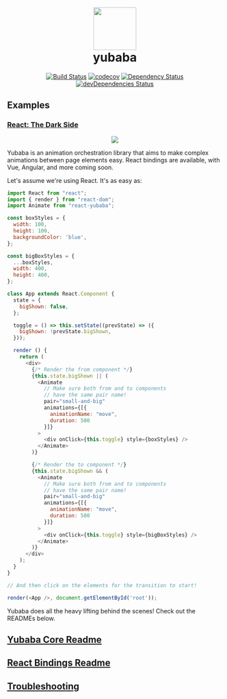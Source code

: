 

<h1 align="center">
  <img src="https://github.com/madou/yubaba/blob/master/icon.png?raw=true" width="100px" height="100px" style="margin:0 auto;width:100px;height:100px;" />
  <div align="center">
    yubaba
  </div>
</h1>
<div align="center">
  <a href="https://travis-ci.org/madou/yubaba"><img alt="Build Status" src="https://travis-ci.org/madou/yubaba.svg?branch=master"></a>
  <a href="https://codecov.io/gh/madou/yubaba"><img alt="codecov" src="https://codecov.io/gh/madou/yubaba/branch/master/graph/badge.svg"></a>
  <a href="https://david-dm.org/madou/yubaba"><img alt="Dependency Status" src="http://img.shields.io/david/madou/yubaba.svg?style=flat-squarer"></a>
  <a href="https://david-dm.org/madou/yubaba?type=dev"><img alt="devDependencies Status" src="https://david-dm.org/madou/yubaba/dev-status.svg"></a>
</div>

## Examples

### [React: The Dark Side](https://github.com/madou/yubaba/tree/master/packages/react/test/examples/dark-side/)

<p align="center">
  <a href="https://madou.github.io/yubaba/"><img src="https://github.com/madou/yubaba/blob/master/packages/react/test/examples/dark-side/example.gif?raw=true" style="margin:0 auto" /></a>
</p>

Yubaba is an animation orchestration library that aims to make complex animations between page elements easy. React bindings are available, with Vue, Angular, and more coming soon.

Let's assume we're using React. It's as easy as:

```javascript
import React from "react";
import { render } from "react-dom";
import Animate from "react-yubaba";

const boxStyles = {
  width: 100,
  height: 100,
  backgroundColor: 'blue',
};

const bigBoxStyles = {
  ...boxStyles,
  width: 400,
  height: 400,
};

class App extends React.Component {
  state = {
    bigShown: false,
  };

  toggle = () => this.setState((prevState) => ({
    bigShown: !prevState.bigShown,
  }));

  render () {
    return (
      <div>
        {/* Render the from component */}
        {this.state.bigShown || (
          <Animate
            // Make sure both from and to components
            // have the same pair name!
            pair="small-and-big"
            animations={[{
              animationName: "move",
              duration: 500
            }]}
          >
            <div onClick={this.toggle} style={boxStyles} />
          </Animate>
        )}

        {/* Render the to component */}
        {this.state.bigShown && (
          <Animate
            // Make sure both from and to components
            // have the same pair name!
            pair="small-and-big"
            animations={[{
              animationName: "move",
              duration: 500
            }]}
          >
            <div onClick={this.toggle} style={bigBoxStyles} />
          </Animate>
        )}
      </div>
    );
  }
}

// And then click on the elements for the transition to start!

render(<App />, document.getElementById('root'));
```

Yubaba does all the heavy lifting behind the scenes! Check out the READMEs below.

## [Yubaba Core Readme](https://github.com/madou/yubaba/blob/master/packages/core/README.md)

## [React Bindings Readme](https://github.com/madou/yubaba/blob/master/packages/react/README.md)

## [Troubleshooting](https://github.com/madou/yubaba/blob/master/TROUBLESHOOTING.md)
